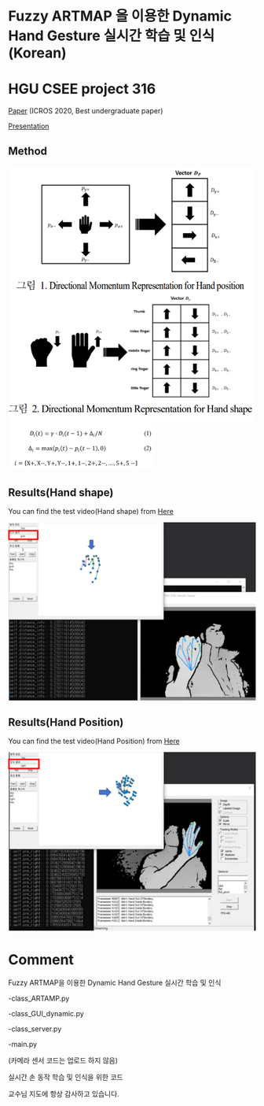 # Fuzzy ARTMAP 을 이용한  Dynamic Hand Gesture 실시간 학습 및 인식(Korean)
# HGU CSEE project 316
[Paper](https://github.com/rlgnswk/project_316/blob/master/Paper/(Korean)Fuzzy%20ARTMAP%EC%9D%84_%EC%9D%B4%EC%9A%A9%ED%95%9C_Dynamic_Hand_Gesture_%EC%8B%A4%EC%8B%9C%EA%B0%84_%ED%95%99%EC%8A%B5_%EB%B0%8F_%EC%9D%B8%EC%8B%9D.pdf) (ICROS 2020, Best undergraduate paper)

[Presentation](https://www.youtube.com/watch?v=3Ba6yfdvaHw)

## Method

<p float="center">
  <img src="./figs/figures.png" width="600" />
  <img src="./figs/equation.png" width="300" /> 
</p>

## Results(Hand shape)
You can find the test video(Hand shape) from [Here](https://www.youtube.com/watch?v=H2nVC2lFWjI)

<img src="./figs/hand_shape.png" width="700" />


## Results(Hand Position)
You can find the test video(Hand Position) from [Here](https://www.youtube.com/watch?v=nz32D1FPceo)

<img src="./figs/hand_position.png" width="700" />




# Comment

Fuzzy ARTMAP을 이용한 Dynamic Hand Gesture 실시간 학습 및 인식

-class_ARTAMP.py

-class_GUI_dynamic.py

-class_server.py

-main.py

(카메라 센서 코드는 업로드 하지 않음)

실시간 손 동작 학습 및 인식을 위한 코드

교수님 지도에 항상 감사하고 있습니다.
